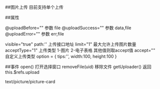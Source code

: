 ##图片上传 目前支持单个上传
<my-upload v-model="value"></my-upload>

##属性

@uploadBefore="" 参数 file
@uploadSuccess="" 参数 data,file
@uploadError="" 参数 err,file

visible="true"
path:'' 上传接口地址
limit="1" 最大允许上传图片数量
acceptType="1" 上传类型 1-图片 2-电子表格 其他值则取accept值
accept="" 自定义上传类型
option = {
    tips:'',
    width:100,
    height:100
}

##事件
open() 打开选择窗口
removeFile(uid) 移除文件
getUploader() 返回this.$refs.upload



text/picture/picture-card